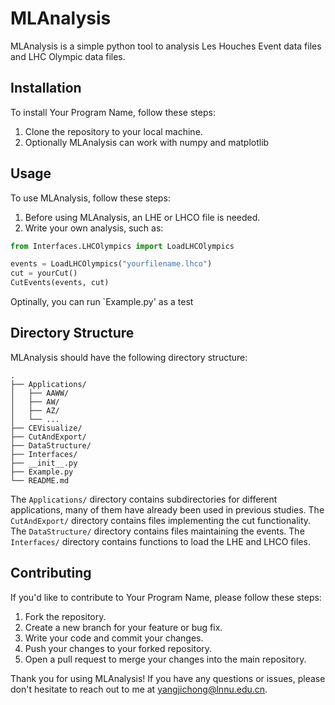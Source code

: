 # MLAnalysis

MLAnalysis is a simple python tool to analysis Les Houches Event data files and LHC Olympic data files.

## Installation

To install Your Program Name, follow these steps:

1. Clone the repository to your local machine.
2. Optionally MLAnalysis can work with numpy and matplotlib

## Usage

To use MLAnalysis, follow these steps:

1. Before using MLAnalysis, an LHE or LHCO file is needed.
2. Write your own analysis, such as:

```python
from Interfaces.LHCOlympics import LoadLHCOlympics

events = LoadLHCOlympics("yourfilename.lhco")
cut = yourCut()
CutEvents(events, cut)

```

Optinally, you can run `Example.py' as a test

## Directory Structure

MLAnalysis should have the following directory structure:

```
.
├── Applications/
│   ├── AAWW/
│   ├── AW/
│   ├── AZ/
│   └── ...
├── CEVisualize/
├── CutAndExport/
├── DataStructure/
├── Interfaces/
├── __init__.py
├── Example.py
└── README.md
```

The `Applications/` directory contains subdirectories for different applications, many of them have already been used in previous studies. 
The `CutAndExport/` directory contains files implementing the cut functionality.
The `DataStructure/` directory contains files maintaining the events.
The `Interfaces/` directory contains functions to load the LHE and LHCO files.

## Contributing

If you'd like to contribute to Your Program Name, please follow these steps:

1. Fork the repository.
2. Create a new branch for your feature or bug fix.
3. Write your code and commit your changes.
4. Push your changes to your forked repository.
5. Open a pull request to merge your changes into the main repository.

Thank you for using MLAnalysis! If you have any questions or issues, please don't hesitate to reach out to me at yangjichong@lnnu.edu.cn.
